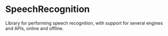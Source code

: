 # SpeechRecognition
Library for performing speech recognition, with support for several engines and APIs, online and offline.
